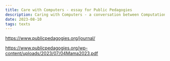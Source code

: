 ```yaml
---
title: Care with Computers - essay for Public Pedagogies
description: Caring with Computers - a conversation between Computational Mama and Diwas Raja Kc 
date: 2023-08-10
tags: texts
---
```

https://www.publicpedagogies.org/journal/

https://www.publicpedagogies.org/wp-content/uploads/2023/07/04Mama2023.pdf